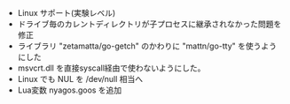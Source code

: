 - Linux サポート(実験レベル)
- ドライブ毎のカレントディレクトリが子プロセスに継承されなかった問題を修正
- ライブラリ "zetamatta/go-getch" のかわりに "mattn/go-tty" を使うようにした
- msvcrt.dll を直接syscall経由で使わないようにした。
- Linux でも NUL を /dev/null 相当へ
- Lua変数 nyagos.goos を追加

